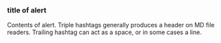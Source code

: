 ### title of alert ###
Contents of alert.
Triple hashtags generally produces a header on MD file readers.
Trailing hashtag can act as a space, or in some cases a line.
#

<!-- Links that do not begin with:
"https://steamcommunity.com", "https://projectzomboid.com", "https://theindiestone.com"
require steam's link filter.-->

<!-- ALERT_CONFIG
link1 = LINK TITLE = https://steamcommunity.com/linkfilter/?u=LINK,
link2 = LINK TITLE = SUPPORTED_LINK,
link3 = LINK TITLE = SUPPORTED_LINK,
link3 = LINK TITLE = https://steamcommunity.com/linkfilter/?u=LINK,
-->

